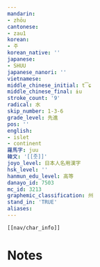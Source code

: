 ```yaml
---
mandarin:
- zhōu
cantonese:
- zau1
korean:
- 주
korean_native: ''
japanese:
- SHUU
japanese_nanori: ''
vietnamese:
middle_chinese_initial: t͡ɕ
middle_chinese_final: ɨu
stroke_count: '9'
radical: 水
skip_number: 1-3-6
grade_level: 先進
pos: ''
english:
- islet
- continent
羅馬字: juu
韓文: '[[줏]]'
joyo_level: 日本人名用漢字
hsk_level: ''
hanmun_edu_level: 高等
danayo_id: 7503
mc_id: 3213
graphemic_classification: 州
stand_in: 'TRUE'
aliases:
---
```

```meta-bind-embed
[[nav/char_info]]
```

# Notes
